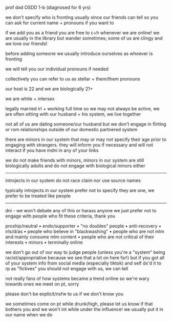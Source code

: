 prof dxd OSDD 1-b (diagnosed for 6 yrs)

we don't specify who is fronting usually since our friends can tell so you can ask for current name + pronouns if you want to

if we add you as a friend you are free to c+h whenever we are online! we are usually in the library but wander sometimes; some of us are clingy and we love our friends!

before adding someone we usually introduce ourselves as whoever is fronting

we will tell you our individual pronouns if needed

collectively you can refer to us as stellar + them/them pronouns

our host is 22 and we are biologically 21+ 

we are white + intersex 

legally married irl + working full time so we may not always be active, we are often sitting with our husband + his system, we live together

not all of us are dating someone/our husband but we don't engage in flirting or rom relationships outside of our domestic partnered system

there are minors in our system that may or may not specify their age prior to engaging with strangers. they will inform you if necessary and will not interact if you have mdni in any of your links

we do not make friends with minors, minors in our system are still biologically adults and do not engage with biological minors either

---

introjects in our system do not race claim nor use source names

typically introjects in our system prefer not to specify they are one, we prefer to be treated like people

---

dni - we won't debate any of this or harass anyone we just prefer not to engage with people who fit these criteria, thank you

proship/neutral • endo/supporter • "no doubles" people • anti-recovery • irls/d/as • people who believe in "blackwashing" • people who are not mlm and mainly consume mlm content • people who are not critical of their interests • minors • terminally online

we don't go out of our way to judge people (unless you're a "system" being racist/appropriative because we see that a lot on here fsr!) but if you got all of your system info from social media (especially tiktok) and self dx'd it to rp as "fictives" you should not engage with us, we can tell

not really fans of how systems became a trend online so we're wary towards ones we meet on pt, sorry

please don't be explicit/nsfw to us if we don't know you

we sometimes come on pt while drunk/high, please let us know if that bothers you and we won't int while under the influence! we usually put it in our name when we do
